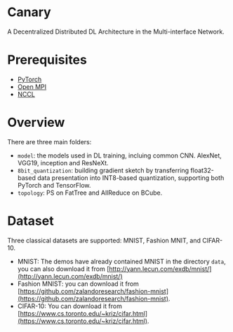 # Canary
<!-- > All the practice of Canary is for project Griffin, and I hope it is the last sacrificed bird. -->

A Decentralized Distributed DL Architecture in the Multi-interface Network.


# Prerequisites
* [PyTorch](https://pytorch.org/)
* [Open MPI](https://www.open-mpi.org/)
* [NCCL](https://developer.nvidia.com/nccl)

# Overview
There are three main folders:

* `model`: the models used in DL training, incluing common CNN. AlexNet, VGG19, inception and ResNeXt.
* `8bit_quantization`: building gradient sketch by transferring float32-based data presentation into INT8-based quantization, supporting both PyTorch and TensorFlow.
* `topology`: PS on FatTree and AllReduce on BCube.

# Dataset
Three classical datasets are supported: MNIST, Fashion MNIT, and CIFAR-10.

* MNIST: The demos have already contained MNIST in the directory `data`, you can also download it from [http://yann.lecun.com/exdb/mnist/](http://yann.lecun.com/exdb/mnist/)
* Fashion MNIST: you can download it from [https://github.com/zalandoresearch/fashion-mnist](https://github.com/zalandoresearch/fashion-mnist).
* CIFAR-10: You can download it from [https://www.cs.toronto.edu/~kriz/cifar.html](https://www.cs.toronto.edu/~kriz/cifar.html).